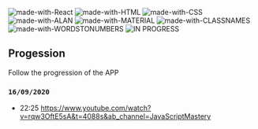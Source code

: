 ![made-with-React](https://img.shields.io/badge/Made%20with-REACT-1f425f.svg)
![made-with-HTML](https://img.shields.io/badge/Made%20with-HTML-1f425f.svg)
![made-with-CSS](https://img.shields.io/badge/Made%20with-CSS-1f425f.svg)
![made-with-ALAN](https://img.shields.io/badge/Made%20with-ALAAI-1f425f.svg)
![made-with-MATERIAL](https://img.shields.io/badge/Made%20with-MATERIAL%UI-1f425f.svg)
![made-with-CLASSNAMES](https://img.shields.io/badge/Made%20with-CLASS%NAMES-1f425f.svg)
![made-with-WORDSTONUMBERS](https://img.shields.io/badge/Made%20with-WORDS%TO%NUMBERS-1f425f.svg)
![IN PROGRESS](https://img.shields.io/badge/PROJECT-IN%20PROGRESS-yellow)




## Progession

Follow the progression of the APP

### `16/09/2020`

- 22:25 https://www.youtube.com/watch?v=rqw3OftE5sA&t=4088s&ab_channel=JavaScriptMastery
